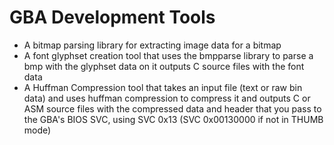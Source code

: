 # GBA Development Tools

- A bitmap parsing library for extracting image data for a bitmap
- A font glyphset creation tool that uses the bmpparse library to parse a bmp with the glyphset data on it outputs C source files with the font data
- A Huffman Compression tool that takes an input file (text or raw bin data) and uses huffman compression to compress it and outputs C or ASM source files with the compressed data and header that you pass to the GBA's BIOS SVC, using SVC 0x13 (SVC 0x00130000 if not in THUMB mode)

